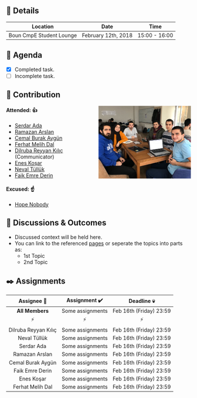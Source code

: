 ## :book: Details

| Location | Date | Time |
| ---      | ---       | ---           |
| Boun CmpE Student Lounge | February 12th, 2018 | 15:00 - 16:00 |

## :calendar: Agenda

- [x] Completed task.
- [ ] Incomplete task.

## :busts_in_silhouette: Contribution

<img src="https://github.com/bounswe/bounswe2018group7/blob/master/docs/meeting/meeting_3.jpeg" alt="Meeting #1 Photo" border="0" width = "50%" align="right">

 #### Attended: :thumbsup:
  * [Serdar Ada](https://github.com/bounswe/bounswe2018group7/wiki/Serdar-Ada)
  * [Ramazan Arslan](https://github.com/bounswe/bounswe2018group7/wiki/Ramazan-Arslan)
  * [Cemal Burak Aygün](https://github.com/bounswe/bounswe2018group7/wiki/Cemal-Burak-Aygün)
  * [Ferhat Melih Dal](https://github.com/bounswe/bounswe2018group7/wiki/Ferhat-Melih-Dal)
  * [Dilruba Reyyan Kılıç](https://github.com/bounswe/bounswe2018group7/wiki/Dilruba-Reyyan-Kılıç) (Communicator)
  * [Enes Koşar](https://github.com/bounswe/bounswe2018group7/wiki/Enes-Koşar)
  * [Neval Tüllük](https://github.com/bounswe/bounswe2018group7/wiki/Neval-Tüllük)
  * [Faik Emre Derin](https://github.com/bounswe/bounswe2018group7/wiki/Faik-Emre-Derin)
 #### Excused: :point_up:
  * [Hope Nobody](https://github.com/bounswe/bounswe2018group7/wiki/)


## :speech_balloon: Discussions & Outcomes

* Discussed context will be held here. 
* You can link to the referenced [pages](https://github.com/bounswe/bounswe2018group7/wiki/) or seperate the topics into parts as:
  * 1st Topic
  * 2nd Topic

## :black_nib: Assignments

| Assignee  :busts_in_silhouette: | Assignment :heavy_check_mark: | Deadline   :skull: |
| :---:      | :---:       | :---:           |
| **All Members** | Some assignments | Feb 16th (Friday) 23:59 |
|   :zap:    |    :zap:  |    :zap:     |
| Dilruba Reyyan Kılıç | Some assignments | Feb 16th (Friday) 23:59 |
| Neval Tüllük | Some assignments | Feb 16th (Friday) 23:59 |
| Serdar Ada | Some assignments | Feb 16th (Friday) 23:59 |
| Ramazan Arslan | Some assignments | Feb 16th (Friday) 23:59 |
| Cemal Burak Aygün | Some assignments| Feb 16th (Friday) 23:59 |
| Faik Emre Derin | Some assignments | Feb 16th (Friday) 23:59 |
| Enes Koşar | Some assignments | Feb 16th (Friday) 23:59 |
| Ferhat Melih Dal | Some assignments | Feb 16th (Friday) 23:59 |
